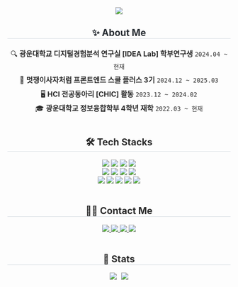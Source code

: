 <div align="center">
    <img src="https://capsule-render.vercel.app/api?type=waving&color=0:dad4ec,100:f3e7e9&height=200&text=Welcome%20to%20Ahyun's%20Github%20👋&animation=fadeIn&fontColor=2A2A2A&fontSize=35" />
</div>

<div align="center">
    <h2 style="border-bottom: 1px solid #d8dee4; color: #282d33;">✨ About Me</h2>
    <div style="font-size: 16px; text-align: center; color: #2A2A2A; line-height: 2.0;">
        🔍 <b>광운대학교 디지털경험분석 연구실 [IDEA Lab] 학부연구생</b> 
        <code>2024.04 ~ 현재</code> <br>
        🚀 <b>멋쟁이사자처럼 프론트엔드 스쿨 플러스 3기</b> 
        <code>2024.12 ~ 2025.03</code> <br>
        🖥️ <b>HCI 전공동아리 [CHIC] 활동</b> 
        <code>2023.12 ~ 2024.02</code> <br>
        🎓 <b>광운대학교 정보융합학부 4학년 재학</b>
        <code>2022.03 ~ 현재</code>
    </div>
</div>

<br>

<div align="center">
    <h2 style="border-bottom: 1px solid #d8dee4; color: #2A2A2A;">🛠️ Tech Stacks</h2>
    <div style="margin: 0 auto; text-align: center;">
        <img src="https://img.shields.io/badge/React-61DAFB?style=flat&logo=React&logoColor=white">
        <img src="https://img.shields.io/badge/TypeScript-3178C6?style=flat&logo=TypeScript&logoColor=white">
        <img src="https://img.shields.io/badge/Javascript-F7DF1E?style=flat&logo=Javascript&logoColor=white">
        <img src="https://img.shields.io/badge/Next.js-000000?style=flat&logo=Next.js&logoColor=white">
        <br>
        <img src="https://img.shields.io/badge/HTML5-E34F26?style=flat&logo=HTML5&logoColor=white">
        <img src="https://img.shields.io/badge/CSS3-1572B6?style=flat&logo=CSS3&logoColor=white">
        <img src="https://img.shields.io/badge/Sass-CC6699?style=flat&logo=Sass&logoColor=white">
<img src="https://img.shields.io/badge/Tailwind%20CSS-06B6D4?style=flat&logo=tailwindcss&logoColor=white">        <br>
        <img src="https://img.shields.io/badge/Figma-F24E1E?style=flat&logo=Figma&logoColor=white">
        <img src="https://img.shields.io/badge/Vercel-000000?style=flat&logo=Vercel&logoColor=white">
        <img src="https://img.shields.io/badge/Node.js-339933?style=flat&logo=Node.js&logoColor=white">
        <img src="https://img.shields.io/badge/MongoDB-47A248?style=flat&logo=MongoDB&logoColor=white">
        <img src="https://img.shields.io/badge/MySQL-4479A1?style=flat&logo=MySQL&logoColor=white">
    </div>
</div>

<br>

<div align="center">
    <h2 style="border-bottom: 1px solid #d8dee4; color: #2A2A2A;">🧑‍💻 Contact Me</h2>
    <div align="center">
        <a href="https://velog.io/@nuyhanos">
            <img src="https://img.shields.io/badge/Velog-20C997?style=flat&logo=Velog&logoColor=white">
        </a>
        <a href="https://immediate-stem-e50.notion.site/son-ahyun">
            <img src="https://img.shields.io/badge/Notion-000000?style=flat&logo=Notion&logoColor=white">
        </a>
        <a href="mailto:dkgus3731@gmail.com">
            <img src="https://img.shields.io/badge/Gmail-EA4335?style=flat&logo=Gmail&logoColor=white">
        </a>
        <a href="mailto:dkgus731@naver.com">
            <img src="https://img.shields.io/badge/Naver-03C75A?style=flat&logo=Naver&logoColor=white">
        </a>
    </div>
</div>

<br>

<div align="center"> 
    <h2 style="border-bottom: 1px solid #d8dee4; color: #2A2A2A;">🏅 Stats</h2>
    <div style="display: flex; justify-content: center; gap: 10px;">
        <img src="https://github-readme-stats.vercel.app/api?username=iinuyha&bg_color=180,00000000,00000000&title_color=000000&text_color=000000"/>
        <img src="https://github-readme-stats.vercel.app/api/top-langs/?username=iinuyha&layout=compact&bg_color=180,00000000,00000000&title_color=000000&text_color=000000"/>
    </div>
</div>
